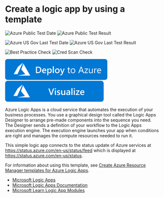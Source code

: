 # Create a logic app by using a template

![Azure Public Test Date](https://azurequickstartsservice.blob.core.windows.net/badges/101-logic-app-create/PublicLastTestDate.svg)
![Azure Public Test Result](https://azurequickstartsservice.blob.core.windows.net/badges/101-logic-app-create/PublicDeployment.svg)

![Azure US Gov Last Test Date](https://azurequickstartsservice.blob.core.windows.net/badges/101-logic-app-create/FairfaxLastTestDate.svg)
![Azure US Gov Last Test Result](https://azurequickstartsservice.blob.core.windows.net/badges/101-logic-app-create/FairfaxDeployment.svg)

![Best Practice Check](https://azurequickstartsservice.blob.core.windows.net/badges/101-logic-app-create/BestPracticeResult.svg)
![Cred Scan Check](https://azurequickstartsservice.blob.core.windows.net/badges/101-logic-app-create/CredScanResult.svg)

[![Deploy To Azure](https://raw.githubusercontent.com/Azure/azure-quickstart-templates/master/1-CONTRIBUTION-GUIDE/images/deploytoazure.svg?sanitize=true)](https://portal.azure.com/#create/Microsoft.Template/uri/https%3A%2F%2Fraw.githubusercontent.com%2Fazure%2Fazure-quickstart-templates%2Fmaster%2F101-logic-app-create%2Fazuredeploy.json)
[![Visualize](https://raw.githubusercontent.com/Azure/azure-quickstart-templates/master/1-CONTRIBUTION-GUIDE/images/visualizebutton.svg?sanitize=true)](http://armviz.io/#/?load=https%3A%2F%2Fraw.githubusercontent.com%2Fazure%2Fazure-quickstart-templates%2Fmaster%2F101-logic-app-create%2Fazuredeploy.json)

Azure Logic Apps is a cloud service that automates the execution of your business processes. You use a graphical design tool called the Logic Apps Designer to arrange pre-made components into the sequence you need. The Designer sends a definition of your workflow to the Logic Apps execution engine. The execution engine launches your app when conditions are right and manages the compute resources needed to run it.

This simple logic app connects to the status update of Azure services at https://status.azure.com/en-us/status/feed which is displayed at https://status.azure.com/en-us/status.

For information about using this template, see [Create Azure Resource Manager templates for Azure Logic Apps](https://docs.microsoft.com/azure/logic-apps/logic-apps-create-deploy-template).

- [Microsoft Logic Apps](https://azure.microsoft.com/services/logic-apps/)
- [Microsoft Logic Apps Documentation](https://docs.microsoft.com/azure/logic-apps/)
- [Microsoft Learn Logic App Modules](https://docs.microsoft.com/learn/browse/?term=logic%20app)


